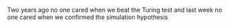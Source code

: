Two years ago no one cared when we beat the Turing test and last week no one cared when we confirmed the simulation hypothesis

